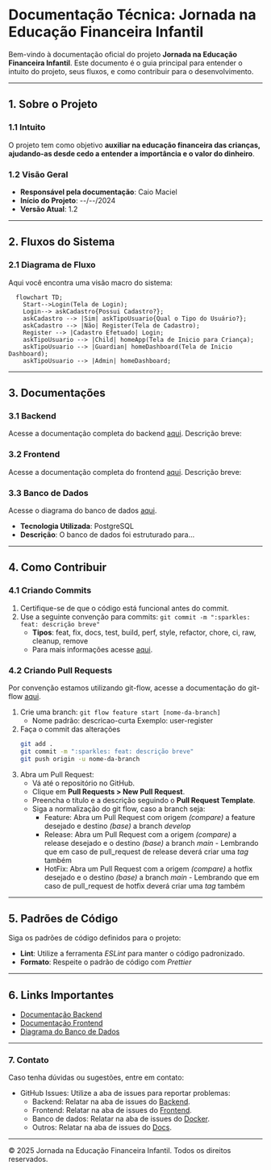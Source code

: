 
# Documentação Técnica: **Jornada na Educação Financeira Infantil**

Bem-vindo à documentação oficial do projeto **Jornada na Educação Financeira Infantil**. Este documento é o guia principal para entender o intuito do projeto, seus fluxos, e como contribuir para o desenvolvimento.

---

## **1. Sobre o Projeto**

### **1.1 Intuito**
O projeto tem como objetivo **auxiliar na educação financeira das crianças, ajudando-as desde cedo a entender a importância e o valor do dinheiro**.

### **1.2 Visão Geral**
- **Responsável pela documentação**: Caio Maciel
- **Início do Projeto**: --/--/2024
- **Versão Atual**: 1.2

---

## **2. Fluxos do Sistema**

### **2.1 Diagrama de Fluxo**
Aqui você encontra uma visão macro do sistema:

```mermaid
  flowchart TD;
    Start-->Login(Tela de Login);
    Login--> askCadastro{Possui Cadastro?};
    askCadastro --> |Sim| askTipoUsuario{Qual o Tipo do Usuário?};
    askCadastro --> |Não| Register(Tela de Cadastro);
    Register --> |Cadastro Efetuado| Login;
    askTipoUsuario --> |Child| homeApp(Tela de Inicio para Criança);
    askTipoUsuario --> |Guardian| homeDashboard(Tela de Inicio Dashboard);
    askTipoUsuario --> |Admin| homeDashboard;
```

---

## **3. Documentações**

### **3.1 Backend**
Acesse a documentação completa do backend [aqui](a).
Descrição breve:

### **3.2 Frontend**
Acesse a documentação completa do frontend [aqui](a).
Descrição breve:

### **3.3 Banco de Dados**
Acesse o diagrama do banco de dados [aqui](a).
- **Tecnologia Utilizada**: PostgreSQL
- **Descrição**: O banco de dados foi estruturado para...

---

## **4. Como Contribuir**

### **4.1 Criando Commits**
 1. Certifique-se de que o código está funcional antes do commit.
 2. Use a seguinte convenção para commits:
`git commit -m ":sparkles: feat: descrição breve"`
	- **Tipos**: feat, fix, docs, test, build, perf, style, refactor, chore, ci, raw, cleanup, remove
	- Para mais informações acesse [aqui](https://github.com/iuricode/padroes-de-commits).

### **4.2 Criando Pull Requests**
Por convenção estamos utilizando git-flow, acesse a documentação do git-flow [aqui](https://danielkummer.github.io/git-flow-cheatsheet/index.pt_BR.html).
1. Crie uma branch:
`git flow feature start [nome-da-branch]`
	- Nome padrão: descricao-curta
		Exemplo: user-register
2. Faça o commit das alterações
	```bash
	git add .
	git commit -m ":sparkles: feat: descrição breve"
	git push origin -u nome-da-branch
	```
3. Abra um Pull Request:
	- Vá até o repositório no GitHub.
	- Clique em **Pull Requests > New Pull Request**.
	- Preencha o título e a descrição seguindo o **Pull Request Template**.
	- Siga a normalização do git flow, caso a branch seja:
		- Feature: Abra um Pull Request com origem *(compare)* a feature desejado e destino *(base)* a branch *develop*
		- Release: Abra um Pull Request com a origem *(compare)* a release desejado e o destino *(base)* a branch *main* - Lembrando que em caso de pull_request de release deverá criar uma *tag* também
		- HotFix: Abra um Pull Request com a origem *(compare)* a hotfix desejado e o destino *(base)* a branch *main* - Lembrando que em caso de pull_request de hotfix deverá criar uma *tag* também

---

## **5. Padrões de Código**

Siga os padrões de código definidos para o projeto:
- **Lint**: Utilize a ferramenta *ESLint* para manter o código padronizado.
- **Formato**: Respeite o padrão de código com *Prettier*

---

## **6. Links Importantes**
- [Documentação Backend](https://github.com/Projeto-Integrador-Univesp-2024/backend/blob/main/README.md)
- [Documentação Frontend](https://github.com/Projeto-Integrador-Univesp-2024/client/blob/main/README.md)
- [Diagrama do Banco de Dados](a)

---

### **7. Contato**
Caso tenha dúvidas ou sugestões, entre em contato:
- GitHub Issues: Utilize a aba de issues para reportar problemas:
	- Backend: Relatar na aba de issues do [Backend](https://github.com/Projeto-Integrador-Univesp-2024/backend/issues).
	- Frontend: Relatar na aba de issues do [Frontend](https://github.com/Projeto-Integrador-Univesp-2024/client/issues).
	- Banco de dados: Relatar na aba de issues do [Docker](https://github.com/Projeto-Integrador-Univesp-2024/docker/issues).
	- Outros: Relatar na aba de issues do [Docs](https://github.com/Projeto-Integrador-Univesp-2024/docs/issues).

---

© 2025 Jornada na Educação Financeira Infantil. Todos os direitos reservados.
